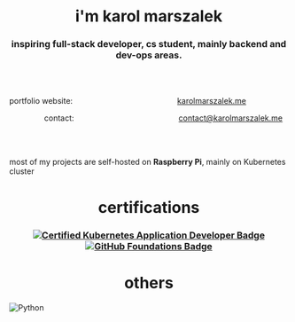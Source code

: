 <h1 align="center">i'm karol marszalek</h1>
<h3 align="center">inspiring full-stack developer, cs student, mainly backend and dev-ops areas.</h3>
<br><br>

portfolio website:&nbsp;&nbsp;&nbsp;&nbsp;&nbsp;&nbsp;&nbsp;&nbsp;&nbsp;&nbsp;&nbsp;&nbsp;&nbsp;&nbsp;&nbsp;&nbsp;&nbsp;&nbsp;&nbsp;&nbsp;&nbsp;&nbsp;&nbsp;&nbsp;&nbsp;&nbsp;&nbsp;&nbsp;&nbsp;&nbsp;&nbsp;&nbsp;&nbsp;&nbsp;&nbsp;&nbsp;&nbsp;&nbsp;&nbsp;&nbsp;&nbsp;&nbsp;&nbsp;&nbsp;&nbsp;&nbsp;&nbsp;&nbsp;[karolmarszalek.me](karolmarszalek.me)

  &nbsp;&nbsp;&nbsp;&nbsp;&nbsp;&nbsp;&nbsp;&nbsp;&nbsp;&nbsp;&nbsp;&nbsp;&nbsp;&nbsp;&nbsp;&nbsp;contact:&nbsp;&nbsp;&nbsp;&nbsp;&nbsp;&nbsp;&nbsp;&nbsp;&nbsp;&nbsp;&nbsp;&nbsp;&nbsp;&nbsp;&nbsp;&nbsp;&nbsp;&nbsp;&nbsp;&nbsp;&nbsp;&nbsp;&nbsp;&nbsp;&nbsp;&nbsp;&nbsp;&nbsp;&nbsp;&nbsp;&nbsp;&nbsp;&nbsp;&nbsp;&nbsp;&nbsp;&nbsp;&nbsp;&nbsp;&nbsp;&nbsp;&nbsp;&nbsp;&nbsp;&nbsp;&nbsp;&nbsp;&nbsp;contact@karolmarszalek.me

<br><br>

most of my projects are self-hosted on **Raspberry Pi**, mainly on Kubernetes cluster

<h1 align="center">certifications</h1>
<h3 align="center">

[![Certified Kubernetes Application Developer Badge](https://images.credly.com/size/220x220/images/cc8adc83-1dc6-4d57-8e20-22171247e052/blob)](https://www.credly.com/badges/bedfc897-7107-42a0-a08f-6c6e2913d837/public_url) [![GitHub Foundations Badge](https://images.credly.com/size/220x220/images/024d0122-724d-4c5a-bd83-cfe3c4b7a073/image.png)](https://www.credly.com/badges/4532b3f9-ff39-412c-9e00-c2747f0a7846/public_url)

</h3>

<h1 align="center">others</h1>

![Python](https://www.codewars.com/users/kkaarroollm/badges/small)
